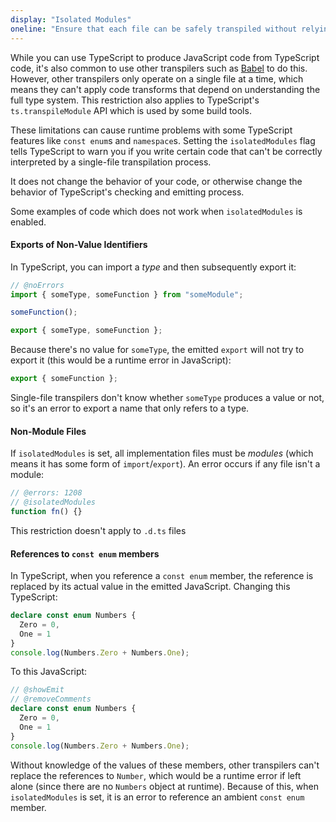 ```yaml
---
display: "Isolated Modules"
oneline: "Ensure that each file can be safely transpiled without relying on other imports"
---
```


While you can use TypeScript to produce JavaScript code from TypeScript code, it's also common to use <span class='definition'>other transpilers such as [Babel](https://babeljs.io)</span> to do this.
However, <span class='definition'>other transpilers only operate on a single file at a time</span>, which means <span class='important'>they can't apply code transforms that depend on understanding the full type system</span>.
This restriction also applies to TypeScript's `ts.transpileModule` API which is used by some build tools.

These limitations can cause <span class='definition'>runtime problems</span> with some TypeScript features like `const enum`s and `namespace`s.
Setting the `isolatedModules` flag tells TypeScript to <span class='important'>warn you if you write certain code that can't be correctly interpreted by a single-file transpilation process</span>.

It <span class='important'>does not change the behavior of your code</span>, or otherwise change the behavior of TypeScript's checking and emitting process.

Some examples of code which does not work when `isolatedModules` is enabled.

#### Exports of Non-Value Identifiers

In TypeScript, you can import a _type_ and then subsequently export it:

```ts twoslash
// @noErrors
import { someType, someFunction } from "someModule";

someFunction();

export { someType, someFunction };
```

Because <span class='important'>there's no value for `someType`, the emitted `export` will not try to export it</span> (this would be a runtime error in JavaScript):

```js
export { someFunction };
```

Single-file transpilers don't know whether `someType` produces a value or not, so <span class='important'>it's an error to export a name that only refers to a type</span>.

#### Non-Module Files

If `isolatedModules` is set, <span class='important'>all implementation files must be _modules_ (which means it has some form of `import`/`export`)</span>. An error occurs if any file isn't a module:

```ts twoslash
// @errors: 1208
// @isolatedModules
function fn() {}
```

This restriction doesn't apply to `.d.ts` files

#### References to `const enum` members

In TypeScript, when you reference a `const enum` member, the reference is replaced by its actual value in the emitted JavaScript. Changing this TypeScript:

```ts twoslash
declare const enum Numbers {
  Zero = 0,
  One = 1
}
console.log(Numbers.Zero + Numbers.One);
```

To this JavaScript:

```ts twoslash
// @showEmit
// @removeComments
declare const enum Numbers {
  Zero = 0,
  One = 1
}
console.log(Numbers.Zero + Numbers.One);
```

Without knowledge of the values of these members, other transpilers can't replace the references to `Number`, which would be a runtime error if left alone (since there are no `Numbers` object at runtime).
Because of this, when `isolatedModules` is set, it is an <span class='important'>error to reference an ambient `const enum` member</span>.
